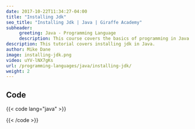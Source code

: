 ```yaml
---
date: 2017-10-22T11:34:27-04:00
title: "Installing Jdk"
seo_title: "Installing Jdk | Java | Giraffe Academy"
subheader:
     greeting: Java - Programming Language
     description: This course covers the basics of programming in Java. Work your way through the videos and we'll teach you everything you need to know to start your programming journey!
description: This tutorial covers installing jdk in Java.
author: Mike Dane
image: installing-jdk.png
video: uYV-lNX7gKs
url: /programming-languages/java/installing-jdk/
weight: 2
---
```


## Code

{{< code lang="java" >}}


{{< /code >}}